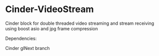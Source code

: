 Cinder-VideoStream
==================
Cinder block for double threaded video streaming and stream receiving using boost asio and jpg frame compression


Dependencies:

Cinder glNext branch
 